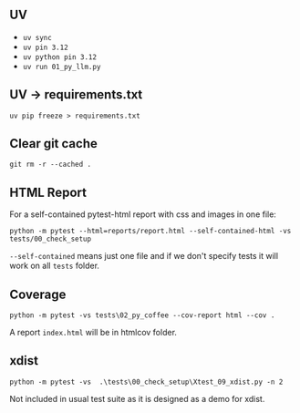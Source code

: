 ## UV

- `uv sync`
- `uv pin 3.12`
- `uv python pin 3.12`
- `uv run 01_py_llm.py`

## UV -> requirements.txt

`uv pip freeze > requirements.txt`

## Clear git cache

`git rm -r --cached .`

## HTML Report

For a self-contained pytest-html report with css and images in one file:

`python -m pytest --html=reports/report.html --self-contained-html -vs tests/00_check_setup`

`--self-contained` means just one file and if we don't specify tests it will work on all `tests` folder.

## Coverage

`python -m pytest -vs tests\02_py_coffee --cov-report html --cov .`

A report `index.html` will be in htmlcov folder.

## xdist

`python -m pytest -vs  .\tests\00_check_setup\Xtest_09_xdist.py -n 2`

Not included in usual test suite as it is designed as a demo for xdist.
